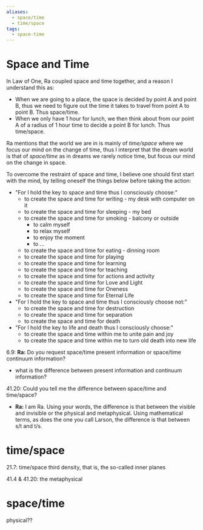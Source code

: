 ```yaml
---
aliases:
  - space/time
  - time/space
tags:
  - space-time
---
```

# Space and Time
In Law of One, Ra coupled space and time together, and a reason I understand this as:
- When we are going to a place, the space is decided by point A and point B, thus we need to figure out the time it takes to travel from point A to point B. Thus space/time.
- When we only have 1 hour for lunch, we then think about from our point A of a radius of 1 hour time to decide a point B for lunch. Thus time/space.

Ra mentions that the world we are in is mainly of *time/space* where we focus our mind on the change of time, thus I interpret that the dream world is that of *space/time* as in dreams we rarely notice time, but focus our mind on the change in space.

To overcome the restraint of space and time, I believe one should first start with the mind, by telling oneself the things below before taking the action:
- "For I hold the key to space and time thus I consciously choose:"
	- to create the space and time for writing - my desk with computer on it
	- to create the space and time for sleeping - my bed 
	- to create the space and time for smoking - balcony or outside
		- to calm myself
		- to relax myself
		- to enjoy the moment
		- to ...
	- to create the space and time for eating - dinning room
	- to create the space and time for playing 
	- to create the space and time for learning
	- to create the space and time for teaching
	- to create the space and time for actions and activity
	- to create the space and time for Love and Light
	- to create the space and time for Oneness
	- to create the space and time for Eternal Life
- "For I hold the key to space and time thus I consciously choose not:"
	- to create the space and time for destruction
	- to create the space and time for separation
	- to create the space and time for death
-  "For I hold the key to life and death thus I consciously choose:"
	- to create the space and time within me to unite pain and joy
	- to create the space and time within me to turn old death into new life

6.9: **Ra:** Do you request space/time present information or space/time continuum information?
- what is the difference between present information and continuum information?

41.20: Could you tell me the difference between space/time and time/space?
- **Ra:** I am Ra. Using your words, the difference is that between the visible and invisible or the physical and metaphysical. Using mathematical terms, as does the one you call Larson, the difference is that between s/t and t/s.
# time/space
21.7: time/space third density, that is, the so-called inner planes

41.4 & 41.20: the metaphysical

# space/time
physical??
